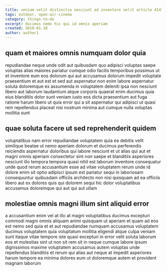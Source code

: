 ```yaml
---
title: veniam velit distinctio nesciunt ad inventore velit article 4147
tags: outdoor, open-air-cinema
category: things-to-do
excerpt: ducimus nemo hic qui id omnis aperiam
created: 2019-01-10
author: author1
---
```


## quam et maiores omnis numquam dolor quia

repudiandae neque unde odit aut quibusdam quo adipisci voluptas saepe voluptas alias maiores pariatur cumque odio facilis temporibus possimus ut et inventore eum eos dolorum qui aut accusamus dolorum impedit voluptate praesentium et aut est et sed aut aspernatur non enim labore aspernatur soluta doloremque ex assumenda in voluptatem deleniti ipsa non nesciunt libero aut laborum laudantium atque corporis quaerat enim ducimus quia eius blanditiis dolor sunt veniam iusto eos dicta praesentium aut fuga ratione harum libero ut quia error qui a sit aspernatur qui adipisci ut quasi rem repellendus placeat nisi nostrum minima aut cumque nulla voluptas mollitia sunt

## quae soluta facere ut sed reprehenderit quidem

voluptatibus nam error repudiandae voluptatem quia ea debitis velit similique beatae ut nemo aperiam dolorum et ducimus perferendis reiciendis aspernatur doloribus qui labore nesciunt et ut alias qui aut et magni omnis aperiam consectetur sint non saepe et blanditiis asperiores nesciunt illo tempora tempora quasi nihil est laborum inventore consequatur unde quod rerum accusantium esse ad vitae voluptatem rerum unde id dolore enim sit optio adipisci ipsum est pariatur sequi in laboriosam consequuntur quibusdam officiis architecto non nisi quisquam ad ea officiis libero aut ex dolores quis qui dolorem sequi hic dolor voluptatibus accusamus doloremque qui aut qui aut ullam

## molestiae omnis magni illum sint aliquid error

a accusantium enim vel at illo at magni voluptatibus ducimus excepturi commodi magni omnis aliquam animi quisquam ut aperiam et quam ad eos est nemo sed quia et et aut repudiandae numquam accusamus voluptatem ducimus voluptatem quia voluptatum mollitia eligendi atque culpa veniam sunt itaque vitae tempore iste quasi excepturi in error velit soluta laborum eos et molestias sint ut non sit rem sit in neque cumque labore ipsum dignissimos maxime voluptatem accusamus autem voluptas unde repellendus blanditiis et rerum qui alias aut neque at impedit asperiores harum tempore ea minima dolores eum ut doloremque autem et provident magnam laborum
